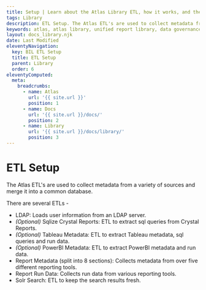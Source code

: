 ```yaml
---
title: Setup | Learn about the Atlas Library ETL, how it works, and the supplementary ETL's used to gather report metadata
tags: Library
description: ETL Setup. The Atlas ETL's are used to collect metadata from a variety of sources and merge it into a common database. There are several ETLs - LDAP Loads user information from an LDAP server. Sqlize Crystal Reports ETL to extract sql queries from Crystal Reports. Tableau Metadata ETL to extract Tableau metadata, sql queries and run data. PowerBI Metadata ETL to extract PowerBI metadata and run data. Report Metadata Collects metadata from over five different reporting tools. Report Run Data Collects run data from various reporting tools. Solr Search ETL to keep the search results fresh.
keywords: atlas, atlas library, unified report library, data governance, database, etl, deploy, install, publish
layout: docs_library.njk
date: Last Modified
eleventyNavigation:
  key: BIL ETL Setup
  title: ETL Setup
  parent: Library
  order: 6
eleventyComputed:
  meta:
    breadcrumbs:
      - name: Atlas
        url: '{{ site.url }}'
        position: 1
      - name: Docs
        url: '{{ site.url }}/docs/'
        position: 2
      - name: Library
        url: '{{ site.url }}/docs/library/'
        position: 3
---
```


# ETL Setup

The Atlas ETL's are used to collect metadata from a variety of sources and merge it into a common database.

There are several ETLs -

- LDAP: Loads user information from an LDAP server.
- _(Optional)_ Sqlize Crystal Reports: ETL to extract sql queries from Crystal Reports.
- _(Optional)_ Tableau Metadata: ETL to extract Tableau metadata, sql queries and run data.
- _(Optional)_ PowerBI Metadata: ETL to extract PowerBI metadata and run data.
- Report Metadata (split into 8 sections): Collects metadata from over five different reporting tools.
- Report Run Data: Collects run data from various reporting tools.
- Solr Search: ETL to keep the search results fresh.
